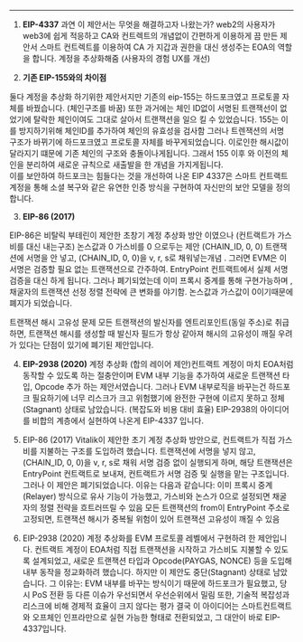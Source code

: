 
-----------------------------------------------------------------------------------------------------------
1. **EIP-4337**
과연 이 제안서는 무엇을 해결하고자 나왔는가?
web2의 사용자가 web3에 쉽게 적응하고 CA와 컨트렉트의 개념없이 간편하게 이용하게 끔 만든 제안서 스마트 컨트렉트를 이용하여 
CA 가 지갑과 권한을 대신 생성주는 EOA의 역할을 합니다. 계정을 추상화해줌 (사용자의 경험 UX를 개선) 

2. **기존 EIP-155와의 차이점**

둘다 계정을 추상화 하기위한 제안서지만 
기존의 eip-155는 하드포크였고 프로토콜 자체를 바꿨습니다. (체인구조를 바꿈)
또한 과거에는 체인 ID없이 서명된 트랜잭선이 없었기에 탈락한 체인이여도 그대로 살아서 트랜잭션을 일으 킬 수 있었습니다. 155는 이를 방지하기위해 체인ID를 추가하여 체인의 유효성을 검사함 
그러나 트렌잭션의 서명 구조가 바뀌기에 하드포크였고 프로토콜 자체를 바꾸게되었습니다. 이로인한 해시값이 달라지기 떄문에 기존 체인의 구조와 충돌이나게됩니다.
그래서 155 이후 와 이전의 체인을 분리하여 새로운 규칙으로 새출발을 한 개념을 가지게됩니다.  
이를 보안하여 하드포크는 힘들다는 것을 개선하여 나온
EIP 4337은 스마트 컨트랙트 계정을 통해 소셜 복구와 같은 유연한 인증 방식을 구현하여 자신만의 보안 모델을 정의합니다.

3. **EIP-86 (2017)**

EIP-86은 비탈릭 부테린이 제안한 초창기 계정 추상화 방안 이였으나 (컨트랙트가 가스비를 대신 내는구조) 
논스값과 0 가스비를 0 으로두는 제안 (CHAIN_ID, 0, 0)
트랜잭션에 서명을 안 넣고, (CHAIN_ID, 0, 0)을 v, r, s로 채워넣는개념 .
그러면 EVM은 이 서명은 검증할 필요 없는 트랜잭션으로 간주하여.
EntryPoint 컨트랙트에서 실제 서명 검증을 대신 하게 됩니다.
그러나 폐기되었는데 
이미 프록시 중계를 통해 구현가능하며 , 
채굴자의 트랜잭션 선정 정렬 전략에 큰 변화를 야기함. 논스값과 가스값이 0이기때문에 폐지가 되었습니다.  

트랜잭션 해시 고유성 문제
모든 트랜잭션의 발신자를 엔트리포인트(동일 주소)로 취급하면, 
트랜잭션 해시를 생성할 때 발신자 필드가 항상 같아져 해시의 고유성이 깨질 우려가 있다는 단점이 있기에 폐기된 제안입니다.

4. **EIP-2938 (2020)**
 계정 추상화 (합의 레이어 제안)컨트랙트 계정이 마치 EOA처럼 동작할 수 있도록 하는 절충안이며 
 EVM 내부 기능을 추가하여 새로운 트랜잭션 타입, Opcode 추가 하는 제안서였습니다. 그러나 EVM 내부로직을 바꾸는건 하드포크 필요하기에 너무 리스크가 크고 위험했기에
 완전한 구현에 이르지 못하고 정체(Stagnant) 상태로 남았습니다. (복잡도와 비용 대비 효율)
  EIP-2938의 아이디어를 비합의 계층에서 실현하여 나온게 EIP-4337 입니다.






1. EIP-86 (2017)
Vitalik이 제안한 초기 계정 추상화 방안으로, 컨트랙트가 직접 가스비를 지불하는 구조를 도입하려 했습니다.
트랜잭션에 서명을 넣지 않고, (CHAIN_ID, 0, 0)을 v, r, s로 채워 서명 검증 없이 실행되게 하며,
해당 트랜잭션은 EntryPoint 컨트랙트로 보내져, 컨트랙트가 서명 검증 및 실행을 맡는 구조입니다.
그러나 이 제안은 폐기되었습니다. 이유는 다음과 같습니다:
이미 프록시 중계(Relayer) 방식으로 유사 기능이 가능했고,
가스비와 논스가 0으로 설정되면 채굴자의 정렬 전략을 흐트러뜨릴 수 있음
모든 트랜잭션의 from이 EntryPoint 주소로 고정되면, 트랜잭션 해시가 중복될 위험이 있어 트랜잭션 고유성이 깨질 수 있음

2. EIP-2938 (2020)
계정 추상화를 EVM 프로토콜 레벨에서 구현하려 한 제안입니다.
컨트랙트 계정이 EOA처럼 직접 트랜잭션을 시작하고 가스비도 지불할 수 있도록 설계되었고,
새로운 트랜잭션 타입과 Opcode(PAYGAS, NONCE) 등을 도입해 내부 동작을 정교화하려 했습니다.
하지만 이 제안도 중단(Stagnant) 상태로 남았습니다. 그 이유는:
EVM 내부를 바꾸는 방식이기 때문에 하드포크가 필요했고,
당시 PoS 전환 등 다른 이슈가 우선되면서 우선순위에서 밀림
또한, 기술적 복잡성과 리스크에 비해 경제적 효율이 크지 않다는 평가
결국 이 아이디어는 스마트컨트랙트와 오프체인 인프라만으로 실현 가능한 형태로 전환되었고,
그 대안이 바로 EIP-4337입니다.

